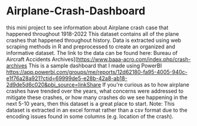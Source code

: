 # Airplane-Crash-Dashboard
this mini project to see information about Airplane crash case that happened throughout 1918-2022
This dataset contains all of the plane crashes that happened throughout history. Data is extracted using web scraping methods in R and preprocessed to create an organized and informative dataset.
The link to the data can be found here: Bureau of Aircraft Accidents Archives](https://www.baaa-acro.com/index.php/crash-archives
This is a sample dashboard that I made using PowerBI https://app.powerbi.com/groups/me/reports/12d62180-fa95-4005-940c-e1f76a28a921?ctid=69999de5-e28b-42a8-ab18-2d9de5d6c020&pbi_source=linkShare
If you're curious as to how airplane crashes have trended over the years, what concerns were addressed to mitigate these crashes, or how many crashes do we see happening in the next 5-10 years, then this dataset is a great place to start.
Note: This dataset is extracted in an excel format rather than a csv format due to the encoding issues found in some columns (e.g. location of the crash).
